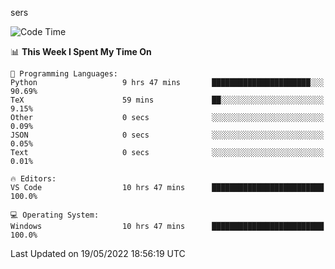 sers
<!--START_SECTION:waka-->
![Code Time](http://img.shields.io/badge/Code%20Time-0%20secs-blue)

📊 **This Week I Spent My Time On** 

```text
💬 Programming Languages: 
Python                   9 hrs 47 mins       ██████████████████████░░░   90.69% 
TeX                      59 mins             ██░░░░░░░░░░░░░░░░░░░░░░░   9.15% 
Other                    0 secs              ░░░░░░░░░░░░░░░░░░░░░░░░░   0.09% 
JSON                     0 secs              ░░░░░░░░░░░░░░░░░░░░░░░░░   0.05% 
Text                     0 secs              ░░░░░░░░░░░░░░░░░░░░░░░░░   0.01%

🔥 Editors: 
VS Code                  10 hrs 47 mins      █████████████████████████   100.0%

💻 Operating System: 
Windows                  10 hrs 47 mins      █████████████████████████   100.0%

```


 Last Updated on 19/05/2022 18:56:19 UTC
<!--END_SECTION:waka-->
